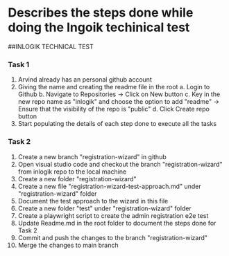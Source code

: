 # Describes the steps done while doing the Ingoik techinical test

##INLOGIK TECHNICAL TEST  

### Task 1
  1. Arvind already has an personal github account
  2. Giving the name and creating the readme file in the root
      a. Login to Github
      b. Navigate to Repositories -> Click on New button
      c. Key in the new repo name as "inlogik" and choose the option to add "readme" -> Ensure that the visibility of the repo is "public"
      d. Click Create repo button
  3. Start populating the details of each step done to execute all the tasks

### Task 2
  1. Create a new branch "registration-wizard" in github
  2. Open visual studio code and checkout the branch "registration-wizard" from inlogik repo to the local machine
  3. Create a new folder "registration-wizard"
  4. Create a new file "registration-wizard-test-approach.md" under "registration-wizard" folder
  5. Document the test approach to the wizard in this file
  6. Create a new folder "test" under "registration-wizard" folder
  7. Create a playwright script to create the admin registration e2e test
  8. Update Readme.md in the root folder to document the steps done for Task 2
  9. Commit and push the changes to the branch "registration-wizard" 
  10. Merge the changes to main branch